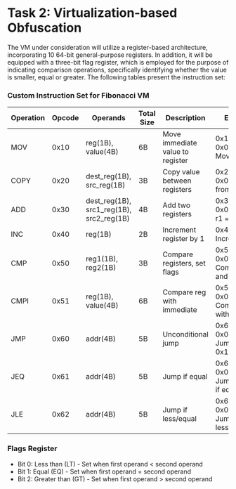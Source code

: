 # Task 2: Virtualization-based Obfuscation

The VM under consideration will utilize a register-based architecture, incorporating 10 64-bit general-purpose registers. In addition, it will be equipped with a three-bit flag register, which is employed for the purpose of indicating comparison operations, specifically identifying whether the value is smaller, equal or greater. The following tables present the instruction set:

### Custom Instruction Set for Fibonacci VM

| Operation | Opcode | Operands                                 | Total Size | Description                      | Example                                 |
| --------- | ------ | ---------------------------------------- | ---------- | -------------------------------- | --------------------------------------- |
| MOV       | 0x10   | reg(1B), value(4B)                       | 6B         | Move immediate value to register | 0x10 0x02 0x0000000A: Move 10 to r2     |
| COPY      | 0x20   | dest_reg(1B), src_reg(1B)                | 3B         | Copy value between registers     | 0x20 0x03 0x04: Copy from r4 to r3      |
| ADD       | 0x30   | dest_reg(1B), src1_reg(1B), src2_reg(1B) | 4B         | Add two registers                | 0x30 0x01 0x02 0x00: r1 = r2 + r0       |
| INC       | 0x40   | reg(1B)                                  | 2B         | Increment register by 1          | 0x40 0x03: Increment r3                 |
| CMP       | 0x50   | reg1(1B), reg2(1B)                       | 3B         | Compare registers, set flags     | 0x50 0x03 0x04: Compare r3 and r4       |
| CMPI      | 0x51   | reg(1B), value(4B)                       | 6B         | Compare reg with immediate       | 0x51 0x00 0x00000001: Compare r0 with 1 |
| JMP       | 0x60   | addr(4B)                                 | 5B         | Unconditional jump               | 0x60 0x00000010: Jump to addr 0x10      |
| JEQ       | 0x61   | addr(4B)                                 | 5B         | Jump if equal                    | 0x61 0x00000020: Jump to 0x20 if equal  |
| JLE       | 0x62   | addr(4B)                                 | 5B         | Jump if less/equal               | 0x62 0x00000030: Jump if less/equal     |

### Flags Register

- Bit 0: Less than (LT) - Set when first operand < second operand
- Bit 1: Equal (EQ) - Set when first operand = second operand
- Bit 2: Greater than (GT) - Set when first operand > second operand

